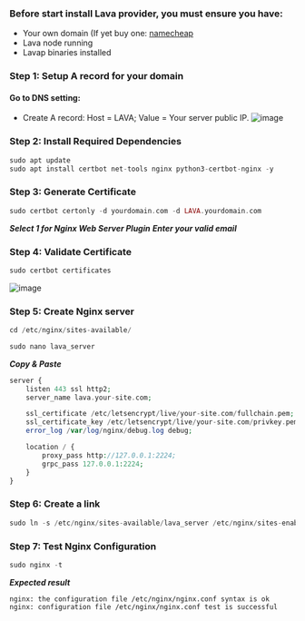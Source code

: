 ### Before start install Lava provider, you must ensure you have:
* Your own domain (If yet buy one: [namecheap](https://www.namecheap.com/)
* Lava node running
* Lavap binaries installed
### Step 1: Setup A record for your domain

#### Go to DNS setting:
* Create A record: Host = LAVA; Value = Your server public IP.
![image](https://github.com/vnbnode/VNBnode-Guides/assets/128967122/91f04293-70d9-4b87-9f8b-66808ce1940a)
### Step 2: Install Required Dependencies
```php
sudo apt update
sudo apt install certbot net-tools nginx python3-certbot-nginx -y
```
### Step 3: Generate Certificate
```php
sudo certbot certonly -d yourdomain.com -d LAVA.yourdomain.com
```
***Select 1 for Nginx Web Server Plugin***
***Enter your valid email***
### Step 4: Validate Certificate
```php
sudo certbot certificates
```
![image](https://github.com/vnbnode/VNBnode-Guides/assets/128967122/daaf691f-8ed4-46f2-b22d-563176743bee)
### Step 5: Create Nginx server
```php
cd /etc/nginx/sites-available/
```
```php
sudo nano lava_server
```
***Copy & Paste***
```php
server {
    listen 443 ssl http2;
    server_name lava.your-site.com;

    ssl_certificate /etc/letsencrypt/live/your-site.com/fullchain.pem;
    ssl_certificate_key /etc/letsencrypt/live/your-site.com/privkey.pem;
    error_log /var/log/nginx/debug.log debug;

    location / {
        proxy_pass http://127.0.0.1:2224;
        grpc_pass 127.0.0.1:2224;
    }
}
```
### Step 6: Create a link
```php
sudo ln -s /etc/nginx/sites-available/lava_server /etc/nginx/sites-enabled/lava_server
```
### Step 7: Test Nginx Configuration
```php
sudo nginx -t
```
***Expected result***
```
nginx: the configuration file /etc/nginx/nginx.conf syntax is ok
nginx: configuration file /etc/nginx/nginx.conf test is successful
```
